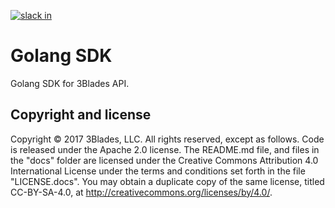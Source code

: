 [![slack in](https://slack.3blades.io/badge.svg)](https://slack.3blades.io/)

# Golang SDK

Golang SDK for 3Blades API.

## Copyright and license

Copyright © 2017 3Blades, LLC. All rights reserved, except as follows. Code
is released under the Apache 2.0 license. The README.md file, and files in the
"docs" folder are licensed under the Creative Commons Attribution 4.0
International License under the terms and conditions set forth in the file
"LICENSE.docs". You may obtain a duplicate copy of the same license, titled
CC-BY-SA-4.0, at http://creativecommons.org/licenses/by/4.0/.
